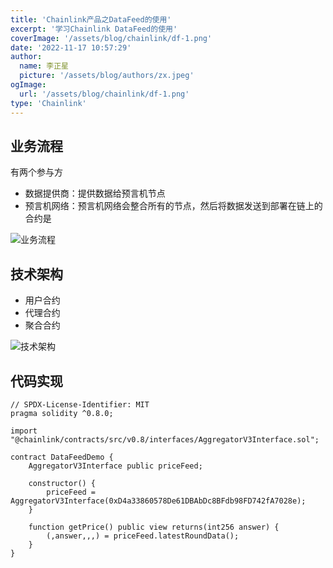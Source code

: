 ```yaml
---
title: 'Chainlink产品之DataFeed的使用'
excerpt: '学习Chainlink DataFeed的使用'
coverImage: '/assets/blog/chainlink/df-1.png'
date: '2022-11-17 10:57:29'
author:
  name: 李正星
  picture: '/assets/blog/authors/zx.jpeg'
ogImage:
  url: '/assets/blog/chainlink/df-1.png'
type: 'Chainlink'
---
```


## 业务流程

有两个参与方

- 数据提供商：提供数据给预言机节点
- 预言机网络：预言机网络会整合所有的节点，然后将数据发送到部署在链上的合约是

![业务流程](/assets/blog/chainlink/df-1.png)

## 技术架构

- 用户合约
- 代理合约
- 聚合合约

![技术架构](/assets/blog/chainlink/df-1.png)

## 代码实现

```solidity
// SPDX-License-Identifier: MIT
pragma solidity ^0.8.0;

import "@chainlink/contracts/src/v0.8/interfaces/AggregatorV3Interface.sol";

contract DataFeedDemo {
    AggregatorV3Interface public priceFeed;

    constructor() {
        priceFeed = AggregatorV3Interface(0xD4a33860578De61DBAbDc8BFdb98FD742fA7028e);
    }

    function getPrice() public view returns(int256 answer) {
        (,answer,,,) = priceFeed.latestRoundData();
    }
}
```